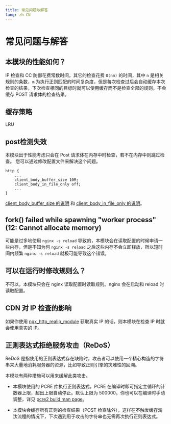 ```yaml
---
title: 常见问题与解答
lang: zh-CN
---
```


# 常见问题与解答

## 本模块的性能如何？

IP 检查和 CC 防御花费常数时间，其它的检查花费 `O(nm)` 的时间，其中 `n` 是相关规则的条数，`m` 为执行正则匹配的时间复杂度，但是每次检查过后会自动缓存本次检查的结果，下次检查相同的目标时就可以使用缓存而不是检查全部的规则。不会缓存 POST 请求体的检查结果。

## 缓存策略

LRU

## post检测失效

本模块出于性能考虑只会在 Post 请求体在内存中时检查，若不在内存中则跳过检查。
您可以通过修改配置文件来解决这个问题。

```nginx
http {
    ...
    client_body_buffer_size 10M;
    client_body_in_file_only off;
    ...
}
```
[client_body_buffer_size 的说明](https://nginx.org/en/docs/http/ngx_http_core_module.html#client_body_buffer_size) 
和 [client_body_in_file_only 的说明](https://nginx.org/en/docs/http/ngx_http_core_module.html#client_body_in_file_only)。

## fork() failed while spawning "worker process" (12: Cannot allocate memory)

可能是过多地使用 `nginx -s reload` 导致的，本模块会在读取配置的时候申请一些内存，但是不知为何 `nginx -s reload` 之后这些内存不会立即释放，所以短时间内频繁 `nginx -s reload` 就极可能导致这个错误。

## 可以在运行时修改规则么？

不可以，本模块只会在 nginx 读取配置时读取规则。nginx 会在启动和 reload 时读取配置。

## CDN 对 IP 检查的影响

如果你使用 [ngx_http_realip_module](https://nginx.org/en/docs/http/ngx_http_realip_module.html) 获取真实 IP 的话，则本模块在检查 IP 时就会使用真实的 IP。

## 正则表达式拒绝服务攻击（ReDoS）

ReDoS 是指使用的正则表达式存在缺陷时，攻击者可以使用一个精心构造的字符串来大量地消耗服务器的资源，比如导致正则引擎的灾难性的回溯。

本模块有两种措施可以用来缓解此类攻击。

* 本模块使用的 PCRE 库执行正则表达式，PCRE 在编译时即可指定主循环的计数器上限，超出上限自动停止。默认上限为 500000。你也可以在编译时手动调整，详见 [pcre2 build man page](https://www.pcre.org/current/doc/html/pcre2build.html#SEC11)。

* 本模块会缓存所有正则的检查结果（POST 检查除外），这样在不触发缓存淘汰流程的情况下，下次遇到用于攻击的字符串也无需再次执行正则表达式。
